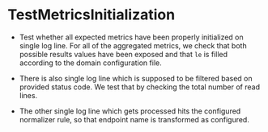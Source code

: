 # TestMetricsInitialization

- Test whether all expected metrics have been properly initialized on single log line.
For all of the aggregated metrics, we check that both possible results values have been exposed and that `le` is filled according to the domain configuration file.

- There is also single log line which is supposed to be filtered based on provided status code. We test that by checking the total number of read lines.
- The other single log line which gets processed hits the configured normalizer rule, so that endpoint name is transformed as configured. 
